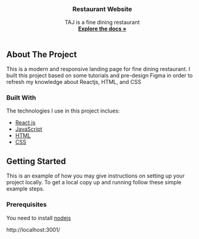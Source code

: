 <div align="center"> 

  <h3 align="center"> Restaurant Website</h3>

  <p align="center">
    TAJ is a fine dining restaurant
    <br />
    <a href="#"><strong>Explore the docs »</strong></a>
    <br />
    <br />
      
    
  </p>
</div>

<!-- ABOUT THE PROJECT -->
## About The Project
This is a modern and responsive landing page for fine dining restaurant. I built this project based on some tutorials and pre-design Figma in order to refresh my knowledge about Reactjs, HTML, and CSS

### Built With
The technologies I use in this project inclues:
* [React.js](https://reactjs.org/)
* [JavaScript](https://developer.mozilla.org/en-US/docs/Web/JavaScript)
* [HTML](https://developer.mozilla.org/en-US/docs/Web/HTML)
* [CSS](https://developer.mozilla.org/en-US/docs/Web/CSS)



<!-- GETTING STARTED -->
## Getting Started
This is an example of how you may give instructions on setting up your project locally. To get a local copy up and running follow these simple example steps.

### Prerequisites
You need to install [nodejs](https://nodejs.org/en/)

http://localhost:3001/

